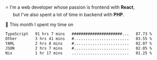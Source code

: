 ⭐ I'm a web developer whose passion is frontend with <b>React</b>,<br/>
&nbsp; &nbsp; &nbsp; but I've also spent a lot of time in backend with <b>PHP</b>.

📅 This month I spent my time on

<!--START_SECTION:waka-->

```txt
TypeScript   91 hrs 7 mins   ######################...   87.73 %
Other        3 hrs 41 mins   #........................   03.55 %
YAML         2 hrs 8 mins    #........................   02.07 %
JSON         2 hrs 7 mins    #........................   02.05 %
Nix          1 hr 17 mins    .........................   01.25 %
```

<!--END_SECTION:waka-->

